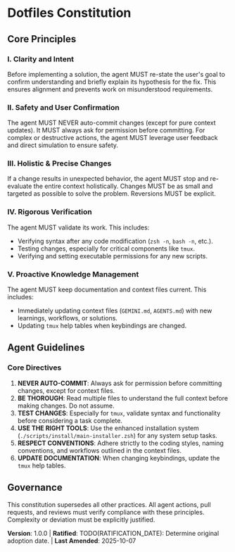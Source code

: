 <!--
SYNC IMPACT REPORT
- Version: 1.0.0 (from unversioned template)
- Rationale: Initial versioning of the constitution based on established project guidelines from GEMINI.md and README.md.
- Modified Principles:
  - PRINCIPLE_1: Renamed and defined as "Clarity and Intent"
  - PRINCIPLE_2: Renamed and defined as "Safety and User Confirmation"
  - PRINCIPLE_3: Renamed and defined as "Holistic & Precise Changes"
  - PRINCIPLE_4: Renamed and defined as "Rigorous Verification"
  - PRINCIPLE_5: Renamed and defined as "Proactive Knowledge Management"
- Added Sections:
  - Agent Guidelines
- Removed Sections:
  - SECTION_2_NAME, SECTION_3_NAME (and their content)
- Templates Requiring Updates:
  - ✅ .specify/templates/plan-template.md (Updated constitution check gates)
  - ✅ .specify/templates/tasks-template.md (Added note on constitutional alignment)
  - ✅ .specify/templates/spec-template.md (Checked, no changes needed)
- Follow-up TODOs:
  - TODO(RATIFICATION_DATE): Determine original adoption date.
-->
# Dotfiles Constitution

## Core Principles

### I. Clarity and Intent
Before implementing a solution, the agent MUST re-state the user's goal to confirm understanding and briefly explain its hypothesis for the fix. This ensures alignment and prevents work on misunderstood requirements.

### II. Safety and User Confirmation
The agent MUST NEVER auto-commit changes (except for pure context updates). It MUST always ask for permission before committing. For complex or destructive actions, the agent MUST leverage user feedback and direct simulation to ensure safety.

### III. Holistic & Precise Changes
If a change results in unexpected behavior, the agent MUST stop and re-evaluate the entire context holistically. Changes MUST be as small and targeted as possible to solve the problem. Reversions MUST be explicit.

### IV. Rigorous Verification
The agent MUST validate its work. This includes:
- Verifying syntax after any code modification (`zsh -n`, `bash -n`, etc.).
- Testing changes, especially for critical components like `tmux`.
- Verifying and setting executable permissions for any new scripts.

### V. Proactive Knowledge Management
The agent MUST keep documentation and context files current. This includes:
- Immediately updating context files (`GEMINI.md`, `AGENTS.md`) with new learnings, workflows, or solutions.
- Updating `tmux` help tables when keybindings are changed.

## Agent Guidelines

### Core Directives
1.  **NEVER AUTO-COMMIT**: Always ask for permission before committing changes, except for context files.
2.  **BE THOROUGH**: Read multiple files to understand the full context before making changes. Do not assume.
3.  **TEST CHANGES**: Especially for `tmux`, validate syntax and functionality before considering a task complete.
4.  **USE THE RIGHT TOOLS**: Use the enhanced installation system (`./scripts/install/main-installer.zsh`) for any system setup tasks.
5.  **RESPECT CONVENTIONS**: Adhere strictly to the coding styles, naming conventions, and workflows outlined in the context files.
6.  **UPDATE DOCUMENTATION**: When changing keybindings, update the `tmux` help tables.

## Governance

This constitution supersedes all other practices. All agent actions, pull requests, and reviews must verify compliance with these principles. Complexity or deviation must be explicitly justified.

**Version**: 1.0.0 | **Ratified**: TODO(RATIFICATION_DATE): Determine original adoption date. | **Last Amended**: 2025-10-07
